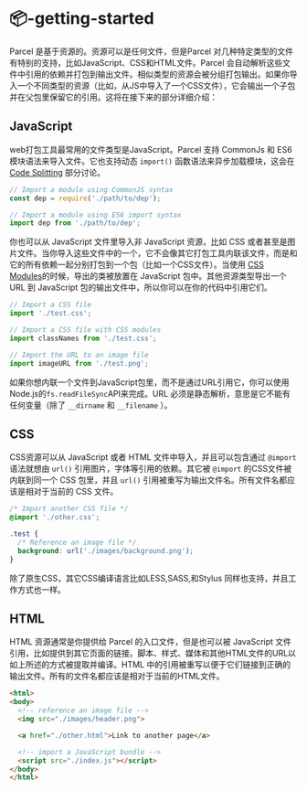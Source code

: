 # 📦-getting-started

Parcel 是基于资源的。资源可以是任何文件，但是Parcel 对几种特定类型的文件有特别的支持，比如JavaScript、CSS和HTML文件。Parcel 会自动解析这些文件中引用的依赖并打包到输出文件。相似类型的资源会被分组打包输出。如果你导入一个不同类型的资源（比如，从JS中导入了一个CSS文件），它会输出一个子包并在父包里保留它的引用。这将在接下来的部分详细介绍：

## JavaScript

web打包工具最常用的文件类型是JavaScript。Parcel 支持 CommonJs 和 ES6 模块语法来导入文件。它也支持动态 `import()` 函数语法来异步加载模块，这会在 [Code Splitting](https://github.com/Mcbai/parcel-doc/blob/master/doc/code_splitting.md) 部分讨论。

```JavaScript
// Import a module using CommonJS syntax
const dep = require('./path/to/dep');

// Import a module using ES6 import syntax
import dep from './path/to/dep';
```

你也可以从 JavaScript 文件里导入非 JavaScript 资源，比如 CSS 或者甚至是图片文件。当你导入这些文件中的一个，它不会像其它打包工具内联该文件，而是和它的所有依赖一起分别打包到一个包（比如一个CSS文件）。当使用 [CSS Modules](https://github.com/css-modules/css-modules)的时候，导出的类被放置在 JavaScript 包中。其他资源类型导出一个 URL 到 JavaScript 包的输出文件中，所以你可以在你的代码中引用它们。

```JavaScript
// Import a CSS file
import './test.css';

// Import a CSS file with CSS modules
import classNames from './test.css';

// Import the URL to an image file
import imageURL from './test.png';
```

如果你想内联一个文件到JavaScript包里，而不是通过URL引用它，你可以使用Node.js的`fs.readFileSync`API来完成。URL 必须是静态解析，意思是它不能有任何变量（除了 `__dirname` 和 `__filename` ）。

## CSS

CSS资源可以从 JavaScript 或者 HTML 文件中导入，并且可以包含通过 `@import` 语法就想由 `url()` 引用图片，字体等引用的依赖。其它被 `@import` 的CSS文件被内联到同一个 CSS 包里，并且 `url()` 引用被重写为输出文件名。所有文件名都应该是相对于当前的 CSS 文件。

```css
/* Import another CSS file */
@import './other.css';

.test {
  /* Reference an image file */
  background: url('./images/background.png');
}
```

除了原生CSS，其它CSS编译语言比如LESS,SASS,和Stylus 同样也支持，并且工作方式也一样。

## HTML

HTML 资源通常是你提供给 Parcel 的入口文件，但是也可以被 JavaScript 文件引用，比如提供到其它页面的链接。脚本、样式、媒体和其他HTML文件的URL以如上所述的方式被提取并编译。HTML 中的引用被重写以便于它们链接到正确的输出文件。所有的文件名都应该是相对于当前的HTML文件。

```html
<html>
<body>
  <!-- reference an image file -->
  <img src="./images/header.png">

  <a href="./other.html">Link to another page</a>

  <!-- import a JavaScript bundle -->
  <script src="./index.js"></script>
</body>
</html>
```
